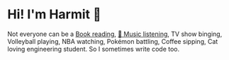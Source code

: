 # Hi! I'm Harmit 🦀

Not everyone can be a [Book reading](https://www.goodreads.com/user/show/139369105-harmit), [🎵 Music listening](https://open.spotify.com/user/iwhdpjdgakbzlff41cqchpams), TV show binging, 
Volleyball playing, NBA watching, Pokémon battling, Coffee sipping, Cat loving engineering student. So I sometimes write code too.
